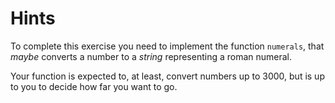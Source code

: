 # Hints

To complete this exercise you need to implement the function `numerals`,
that *maybe* converts a number to a *string* representing a roman numeral.

Your function is expected to, at least, convert numbers up to 3000,
but is up to you to decide how far you want to go.
